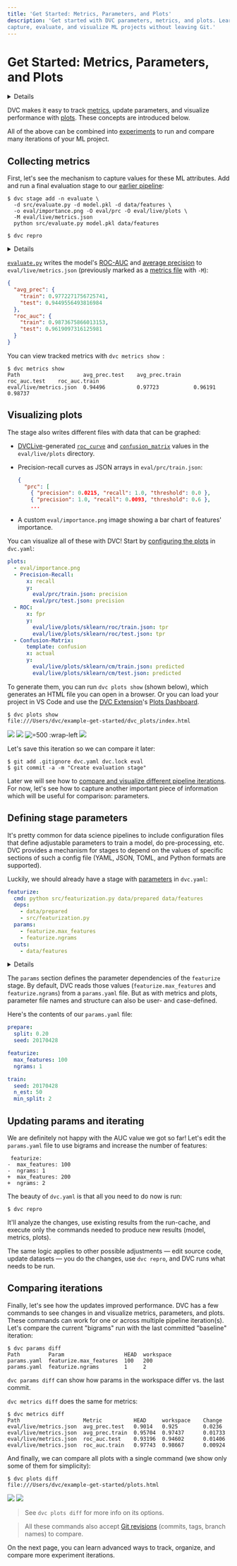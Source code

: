 ```yaml
---
title: 'Get Started: Metrics, Parameters, and Plots'
description: 'Get started with DVC parameters, metrics, and plots. Learn how to
capture, evaluate, and visualize ML projects without leaving Git.'
---
```


# Get Started: Metrics, Parameters, and Plots

<details>

### 🎬 Click to watch a video intro.

https://youtu.be/bu3l75eQlQo

</details>

DVC makes it easy to track [metrics](/doc/command-reference/metrics), update
<abbr>parameters</abbr>, and visualize performance with
[plots](/doc/command-reference/plots). These concepts are introduced below.

<admon type="tip">

All of the above can be combined into [experiments] to run and compare many
iterations of your ML project.

[experiments]: /doc/start/experiment-management/experiments

</admon>

## Collecting metrics

First, let's see the mechanism to capture values for these ML attributes. Add
and run a final evaluation stage to our [earlier pipeline]:

```cli
$ dvc stage add -n evaluate \
  -d src/evaluate.py -d model.pkl -d data/features \
  -o eval/importance.png -O eval/prc -O eval/live/plots \
  -M eval/live/metrics.json
  python src/evaluate.py model.pkl data/features

$ dvc repro
```

[earlier pipeline]: /doc/start/data-management/data-pipelines

<details>

### 💡 Expand to see what happens under the hood.

The `-O` option here specifies an output that will not be <abbr>cached</abbr> by
DVC, and `-M` specifies a metrics file (that will also not be cached).
`dvc stage add` generates a new stage in the `dvc.yaml` file:

```yaml
evaluate:
  cmd: python src/evaluate.py model.pkl data/features
  deps:
    - data/features
    - model.pkl
    - src/evaluate.py
  outs:
    - eval/importance.png
    - eval/live/plots:
        cache: false
    - eval/prc:
        cache: false
  metrics:
    - eval/live/metrics.json:
        cache: false
```

The biggest difference from previous stages in our pipeline is the new `metrics`
section. Metrics files contain scalar values (e.g. `AUC`) to compare across
iterations.

<admon type="info">

With `cache: false`, DVC skips caching the output, as we want these JSON metrics
files to be versioned by Git.

</admon>

</details>

[`evaluate.py`] writes the model's [ROC-AUC] and [average precision] to
`eval/live/metrics.json` (previously marked as a [metrics file] with `-M`):

```json
{
  "avg_prec": {
    "train": 0.9772271756725741,
    "test": 0.9449556493816984
  },
  "roc_auc": {
    "train": 0.9873675866013153,
    "test": 0.9619097316125981
  }
}
```

You can view tracked metrics with `dvc metrics show `:

```dvc
$ dvc metrics show
Path                    avg_prec.test    avg_prec.train    roc_auc.test    roc_auc.train
eval/live/metrics.json  0.94496          0.97723           0.96191         0.98737
```

[`evaluate.py`]:
  https://github.com/iterative/example-get-started/blob/master/src/evaluate.py
[roc-auc]:
  https://scikit-learn.org/stable/modules/model_evaluation.html#receiver-operating-characteristic-roc
[average precision]:
  https://scikit-learn.org/stable/modules/model_evaluation.html#precision-recall-and-f-measures
[metrics file]: /doc/command-reference/metrics#supported-file-formats

## Visualizing plots

The stage also writes different files with data that can be graphed:

- [DVCLive]-generated [`roc_curve`] and [`confusion_matrix`] values in the
  `eval/live/plots` directory.
- Precision-recall curves as JSON arrays in `eval/prc/train.json`:

  ```json
  {
    "prc": [
      { "precision": 0.0215, "recall": 1.0, "threshold": 0.0 },
      { "precision": 1.0, "recall": 0.0093, "threshold": 0.6 },
      ...
  ```

- A custom `eval/importance.png` image showing a bar chart of features'
  importance.

You can visualize all of these with DVC! Start by [configuring the
plots][plots files] in `dvc.yaml`:

```yaml
plots:
  - eval/importance.png
  - Precision-Recall:
      x: recall
      y:
        eval/prc/train.json: precision
        eval/prc/test.json: precision
  - ROC:
      x: fpr
      y:
        eval/live/plots/sklearn/roc/train.json: tpr
        eval/live/plots/sklearn/roc/test.json: tpr
  - Confusion-Matrix:
      template: confusion
      x: actual
      y:
        eval/live/plots/sklearn/cm/train.json: predicted
        eval/live/plots/sklearn/cm/test.json: predicted
```

To generate them, you can run `dvc plots show` (shown below), which generates an
HTML file you can open in a browser. Or you can load your project in VS Code and
use the [DVC Extension]'s [Plots Dashboard].

```cli
$ dvc plots show
file:///Users/dvc/example-get-started/dvc_plots/index.html
```

![](/img/plots_prc_get_started_show.svg)
![](/img/plots_roc_get_started_show.svg)
![](/img/plots_importance_get_started_show.png '=500 :wrap-left')
![](/img/plots_cm_get_started_show.svg)

Let's save this iteration so we can compare it later:

```cli
$ git add .gitignore dvc.yaml dvc.lock eval
$ git commit -a -m "Create evaluation stage"
```

Later we will see how to
[compare and visualize different pipeline iterations](#comparing-iterations).
For now, let's see how to capture another important piece of information which
will be useful for comparison: parameters.

[dvclive]: /doc/dvclive
[`roc_curve`]:
  https://scikit-learn.org/stable/modules/generated/sklearn.metrics.roc_curve.html
[`confusion_matrix`]:
  https://scikit-learn.org/stable/modules/generated/sklearn.metrics.confusion_matrix.html
[plots files]: /doc/user-guide/project-structure/dvcyaml-files#plots
[plots dashboard]:
  https://github.com/iterative/vscode-dvc/blob/main/extension/resources/walkthrough/plots.md
[dvc extension]:
  https://marketplace.visualstudio.com/items?itemName=Iterative.dvc

## Defining stage parameters

It's pretty common for data science pipelines to include configuration files
that define adjustable parameters to train a model, do pre-processing, etc. DVC
provides a mechanism for stages to depend on the values of specific sections of
such a config file (YAML, JSON, TOML, and Python formats are supported).

Luckily, we should already have a stage with
[parameters](/doc/command-reference/params) in `dvc.yaml`:

```yaml
featurize:
  cmd: python src/featurization.py data/prepared data/features
  deps:
    - data/prepared
    - src/featurization.py
  params:
    - featurize.max_features
    - featurize.ngrams
  outs:
    - data/features
```

<details>

### ⚙️ Expand to recall how it was generated.

The `featurize` stage was created with this `dvc run` command. Notice the
argument sent to the `-p` option (short for `--params`):

```cli
$ dvc run -n featurize \
          -p featurize.max_features,featurize.ngrams \
          -d src/featurization.py -d data/prepared \
          -o data/features \
          python src/featurization.py data/prepared data/features
```

</details>

The `params` section defines the parameter dependencies of the `featurize`
stage. By default, DVC reads those values (`featurize.max_features` and
`featurize.ngrams`) from a `params.yaml` file. But as with metrics and plots,
parameter file names and structure can also be user- and case-defined.

Here's the contents of our `params.yaml` file:

```yaml
prepare:
  split: 0.20
  seed: 20170428

featurize:
  max_features: 100
  ngrams: 1

train:
  seed: 20170428
  n_est: 50
  min_split: 2
```

## Updating params and iterating

We are definitely not happy with the AUC value we got so far! Let's edit the
`params.yaml` file to use bigrams and increase the number of features:

```git
 featurize:
-  max_features: 100
-  ngrams: 1
+  max_features: 200
+  ngrams: 2
```

The beauty of `dvc.yaml` is that all you need to do now is run:

```cli
$ dvc repro
```

It'll analyze the changes, use existing results from the <abbr>run-cache</abbr>,
and execute only the commands needed to produce new results (model, metrics,
plots).

The same logic applies to other possible adjustments — edit source code, update
datasets — you do the changes, use `dvc repro`, and DVC runs what needs to be
run.

## Comparing iterations

Finally, let's see how the updates improved performance. DVC has a few commands
to see changes in and visualize metrics, parameters, and plots. These commands
can work for one or across multiple pipeline iteration(s). Let's compare the
current "bigrams" run with the last committed "baseline" iteration:

```cli
$ dvc params diff
Path         Param                   HEAD  workspace
params.yaml  featurize.max_features  100   200
params.yaml  featurize.ngrams        1     2
```

`dvc params diff` can show how params in the workspace differ vs. the last
commit.

`dvc metrics diff` does the same for metrics:

```cli
$ dvc metrics diff
Path                    Metric          HEAD     workspace    Change
eval/live/metrics.json  avg_prec.test   0.9014   0.925        0.0236
eval/live/metrics.json  avg_prec.train  0.95704  0.97437      0.01733
eval/live/metrics.json  roc_auc.test    0.93196  0.94602      0.01406
eval/live/metrics.json  roc_auc.train   0.97743  0.98667      0.00924
```

And finally, we can compare all plots with a single command (we show only some
of them for simplicity):

```cli
$ dvc plots diff
file:///Users/dvc/example-get-started/plots.html
```

![](/img/plots_prc_get_started_diff.svg)
![](/img/plots_importance_get_started_diff.png)

> See `dvc plots diff` for more info on its options.

> All these commands also accept
> [Git revisions](https://git-scm.com/docs/gitrevisions) (commits, tags, branch
> names) to compare.

On the next page, you can learn advanced ways to track, organize, and compare
more experiment iterations.
